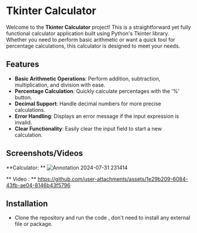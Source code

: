 # Tkinter Calculator

Welcome to the **Tkinter Calculator** project! This is a straightforward yet fully functional calculator application built using Python's Tkinter library. Whether you need to perform basic arithmetic or want a quick tool for percentage calculations, this calculator is designed to meet your needs.

## Features

- **Basic Arithmetic Operations**: Perform addition, subtraction, multiplication, and division with ease.
- **Percentage Calculation**: Quickly calculate percentages with the '%' button.
- **Decimal Support**: Handle decimal numbers for more precise calculations.
- **Error Handling**: Displays an error message if the input expression is invalid.
- **Clear Functionality**: Easily clear the input field to start a new calculation.

## Screenshots/Videos 

**Calculator: ** 
![Annotation 2024-07-31 231414](https://github.com/user-attachments/assets/b28c6078-3076-4240-8790-b13b89087e3b)

** Video : **
https://github.com/user-attachments/assets/1e29b209-6084-43fb-ae04-8146b43f5796



## Installation

 - Clone the repository and run the code , don't need to install any external file or package.
